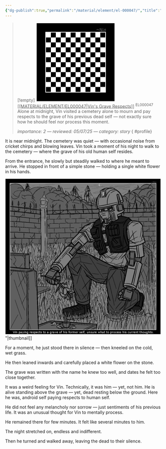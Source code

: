 ```yaml
---
{"dg-publish":true,"permalink":"/material/element/el-000047/","title":"Vin's Grave Respects","tags":["-element"]}
---
```


>[!empty]
> ![RESOURCE/ASSET/OTHER/PlaceholderIcon.png|icon](/img/user/RESOURCE/ASSET/OTHER/PlaceholderIcon.png) <u class="title">[[MATERIAL/ELEMENT/EL000047\|Vin's Grave Respects]]</u> <sup class="title">EL000047</sup> <b class="title"> </b>
> Alone at midnight, Vin visited a cemetery alone to mourn and pay respects to the grave of his previous dead self — not exactly sure how he should feel nor process this moment.
> 
> <i class="small">importance: 2 — reviewed: 05/07/25 — category: story</i>
{ #profile}


It is near midnight. The cemetery was quiet — with occasional noise from cricket chirps and blowing leaves. Vin took a moment of his night to walk to the cemetery — where the grave of his old human self resides.

From the entrance, he slowly but steadily walked to where he meant to arrive. He stopped in front of a simple stone — holding a single white flower in his hands.

![PICTURE_Vin-mourning-former-self_THUMBNAIL_cg003-dt2501-scVin.png|icon](/img/user/RESOURCE/ASSET/ARTWORK/PICTURE_Vin-mourning-former-self_THUMBNAIL_cg003-dt2501-scVin.png)"|thumbnail]]

For a moment, he just stood there in silence — then kneeled on the cold, wet grass.

He then leaned inwards and carefully placed a white flower on the stone.

The grave was written with the name he knew too well, and dates he felt too close together.

It was a weird feeling for Vin. Technically, it was him — yet, not him. He is alive standing above the grave — yet, dead resting below the ground. Here he was, android self paying respects to human self.

He did not feel any melancholy nor sorrow — just sentiments of his previous life. It was an unusual thought for Vin to mentally process.

He remained there for few minutes. It felt like several minutes to him.

The night stretched on, endless and indifferent.

Then he turned and walked away, leaving the dead to their silence.

